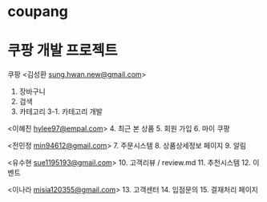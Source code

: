 # coupang
# 쿠팡 개발 프로젝트

쿠팡
<김성환 <sung.hwan.new@gmail.com>>
1. 장바구니
2. 검색
3. 카테고리
 3-1. 카테고리 개발

<이혜진 <hylee97@empal.com>>
4. 최근 본 상품
5. 회원 가입
6. 마이 쿠팡

<전민정 <min94612@gmail.com>>
7. 주문시스템
8. 상품상세정보 페이지
9. 알림

<유수현 <sue1195193@gmail.com>>
10. 고객리뷰 / review.md
11. 추천시스템
12. 이벤트

<이나라 <misia120355@gmail.com>>
13. 고객센터
14. 입점문의
15. 결재처리 페이지
